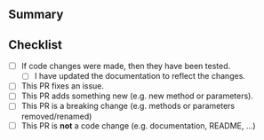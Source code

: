 ## Summary

<!-- What is this pull request for? Does it fix any issues? -->

## Checklist
- [ ] If code changes were made, then they have been tested.
    - [ ] I have updated the documentation to reflect the changes.
- [ ] This PR fixes an issue.
- [ ] This PR adds something new (e.g. new method or parameters).
- [ ] This PR is a breaking change (e.g. methods or parameters removed/renamed)
- [ ] This PR is **not** a code change (e.g. documentation, README, ...)
